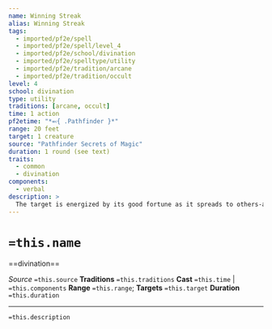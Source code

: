 ```yaml
---
name: Winning Streak
alias: Winning Streak
tags:
  - imported/pf2e/spell
  - imported/pf2e/spell/level_4
  - imported/pf2e/school/divination
  - imported/pf2e/spelltype/utility
  - imported/pf2e/tradition/arcane
  - imported/pf2e/tradition/occult
level: 4
school: divination
type: utility
traditions: [arcane, occult]
time: 1 action
pf2etime: "*⬻{ .Pathfinder }*"
range: 20 feet
target: 1 creature
source: "Pathfinder Secrets of Magic"
duration: 1 round (see text)
traits:
  - common
  - divination
components:
  - verbal
description: >
  The target is energized by its good fortune as it spreads to others-as long as they keep winning. It gains the [[Quickened]] condition for 1 round. If the target or one of their allies within 20 feet gets a critical success on an attack roll against a significant foe, whoever got the critical success becomes quickened if they weren't already, and the duration of the winning streak is extended by another round. Creatures quickened by the spell can use the extra action to Strike, Step, or Stride. If a full round passes without the target or one their allies critically succeeding on an attack roll against a significant foe, the winning streak breaks and the spell ends.
---
```

# `=this.name`
==divination==

*Source* `=this.source`
**Traditions** `=this.traditions`
**Cast** `=this.time` | `=this.components`
**Range** `=this.range`; **Targets** `=this.target`
**Duration** `=this.duration`

***
`=this.description`